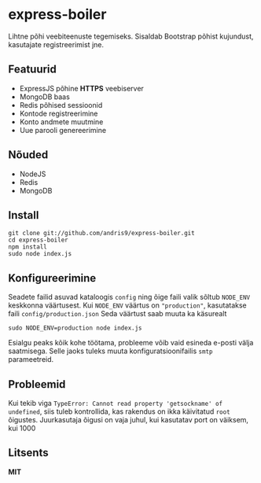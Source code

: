 # express-boiler

Lihtne põhi veebiteenuste tegemiseks. Sisaldab Bootstrap põhist kujundust, kasutajate registreerimist jne.

## Featuurid

  * ExpressJS põhine **HTTPS** veebiserver
  * MongoDB baas
  * Redis põhised sessioonid
  * Kontode registreerimine
  * Konto andmete muutmine
  * Uue parooli genereerimine

## Nõuded

  * NodeJS
  * Redis
  * MongoDB

## Install

    git clone git://github.com/andris9/express-boiler.git
    cd express-boiler
    npm install
    sudo node index.js

## Konfigureerimine

Seadete failid asuvad kataloogis `config` ning õige faili valik sõltub `NODE_ENV` keskkonna väärtusest. Kui `NODE_ENV` väärtus on `"production"`, kasutatakse faili `config/production.json` Seda väärtust saab muuta ka käsurealt

    sudo NODE_ENV=production node index.js

Esialgu peaks kõik kohe töötama, probleeme võib vaid esineda e-posti välja saatmisega. Selle jaoks tuleks muuta konfiguratsioonifailis `smtp` parameetreid.

## Probleemid

Kui tekib viga `TypeError: Cannot read property 'getsockname' of undefined`, siis tuleb kontrollida, kas rakendus on ikka käivitatud `root` õigustes. Juurkasutaja õigusi on vaja juhul, kui kasutatav port on väiksem, kui 1000

## Litsents

**MIT**
